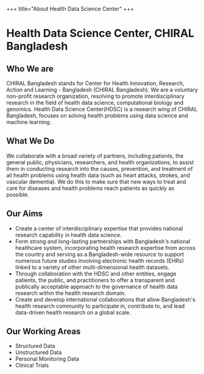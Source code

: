 +++
title="About Health Data Science Center"
+++

# Health Data Science Center, CHIRAL Bangladesh

## Who We are
CHIRAL Bangladesh stands for Center for Health Innovation, Research, Action and Learning - Bangladesh (CHIRAL Bangladesh). We are a voluntary non-profit research organization, resolving to promote interdisciplinary research in the field of health data science, computational biology and genomics. Health Data Science Center(HDSC) is a research wing of CHIRAL Bangladesh, focuses on solving health problems using data science and machine learning.

## What We Do
We collaborate with a broad variety of partners, including patients, the general public, physicians, researchers, and health organizations, to assist them in conducting research into the causes, prevention, and treatment of all health problems using health data (such as heart attacks, strokes, and vascular dementia). We do this to make sure that new ways to treat and care for diseases and health problems reach patients as quickly as possible.

## Our Aims
- Create a center of interdisciplinary expertise that provides national research capability in health data science.
- Form strong and long-lasting partnerships with Bangladesh's national healthcare system, incorporating health research expertise from across the country and serving as a Bangladesh-wide resource to support numerous future studies involving electronic health records (EHRs) linked to a variety of other multi-dimensional health datasets.
- Through collaboration with the HDSC and other entities, engage patients, the public, and practitioners to offer a transparent and publically acceptable approach to the governance of health data research within the health research domain.
- Create and develop international collaborations that allow Bangladesh's health research community to participate in, contribute to, and lead data-driven health research on a global scale.


## Our Working Areas 
- Structured Data
- Unstructured Data
- Personal Monitoring Data
- Clinical Trials




